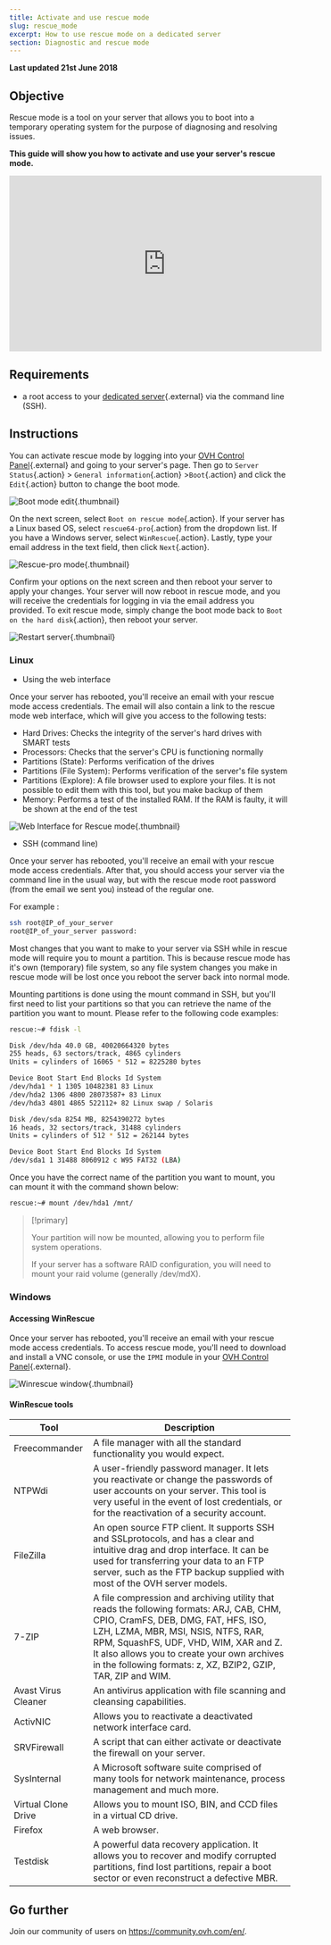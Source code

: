 ```yaml
---
title: Activate and use rescue mode
slug: rescue_mode
excerpt: How to use rescue mode on a dedicated server
section: Diagnostic and rescue mode
---
```


**Last updated 21st June 2018**

## Objective

Rescue mode is a tool on your server that allows you to boot into a temporary operating system for the purpose of diagnosing and resolving issues. 

**This guide will show you how to activate and use your server's rescue mode.**

<iframe width="560" height="315" src="https://www.youtube.com/embed/UdMZSgXATFU?rel=0" frameborder="0" allow="autoplay; encrypted-media" allowfullscreen></iframe>


## Requirements

- a root access to your [dedicated server](https://www.ovh.ie/dedicated_servers/){.external} via the command line (SSH).


## Instructions

You can activate rescue mode by logging into your [OVH Control Panel](https://www.ovh.com/auth/?action=gotomanager/){.external} and going to your server's page. Then go to `Server Status`{.action} > `General information`{.action} >`Boot`{.action} and click the `Edit`{.action} button to change the boot mode.

![Boot mode edit](images/rescue-mode-01.png){.thumbnail}

On the next screen, select `Boot on rescue mode`{.action}. If your server has a Linux based OS, select `rescue64-pro`{.action} from the dropdown list. If you have a Windows server, select `WinRescue`{.action}. Lastly, type your email address in the text field, then click `Next`{.action}.

![Rescue-pro mode](images/rescue-mode-03.png){.thumbnail}

Confirm your options on the next screen and then reboot your server to apply your changes. Your server will now reboot in rescue mode, and you will receive the credentials for logging in via the email address you provided. To exit rescue mode, simply change the boot mode back to `Boot on the hard disk`{.action}, then reboot your server.

![Restart server](images/rescue-mode-02.png){.thumbnail}


### Linux

- Using the web interface

Once your server has rebooted, you'll receive an email with your rescue mode access credentials. The email will also contain a link to the rescue mode web interface, which will give you access to the following tests:

- Hard Drives: Checks the integrity of the server's hard drives with SMART tests
- Processors: Checks that the server's CPU is functioning normally
- Partitions (State): Performs verification of the drives
- Partitions (File System): Performs verification of the server's file system
- Partitions (Explore): A file browser used to explore your files. It is not possible to edit them with this tool, but you make backup of them
- Memory: Performs a test of the installed RAM. If the RAM is faulty, it will be shown at the end of the test

![Web Interface for Rescue mode](images/rescue-mode-04.png){.thumbnail}

- SSH (command line)

Once your server has rebooted, you'll receive an email with your rescue mode access credentials. After that, you should access your server via the command line in the usual way, but with the rescue mode root password (from the email we sent you) instead of the regular one.

For example :

```sh
ssh root@IP_of_your_server
root@IP_of_your_server password:
```


Most changes that you want to make to your server via SSH while in rescue mode will require you to mount a partition. This is because rescue mode has it's own (temporary) file system, so any file system changes you make in rescue mode will be lost once you reboot the server back into normal mode.

Mounting partitions is done using the mount command in SSH, but you'll first need to list your partitions so that you can retrieve the name of the partition you want to mount. Please refer to the following code examples:

```sh
rescue:~# fdisk -l

Disk /dev/hda 40.0 GB, 40020664320 bytes
255 heads, 63 sectors/track, 4865 cylinders
Units = cylinders of 16065 * 512 = 8225280 bytes

Device Boot Start End Blocks Id System
/dev/hda1 * 1 1305 10482381 83 Linux
/dev/hda2 1306 4800 28073587+ 83 Linux
/dev/hda3 4801 4865 522112+ 82 Linux swap / Solaris

Disk /dev/sda 8254 MB, 8254390272 bytes
16 heads, 32 sectors/track, 31488 cylinders
Units = cylinders of 512 * 512 = 262144 bytes

Device Boot Start End Blocks Id System
/dev/sda1 1 31488 8060912 c W95 FAT32 (LBA)
```

Once you have the correct name of the partition you want to mount, you can mount it with the command shown below:

```sh
rescue:~# mount /dev/hda1 /mnt/
```

> [!primary]
>
> Your partition will now be mounted, allowing you to perform file system operations.
> 
> If your server has a software RAID configuration, you will need to mount your raid volume (generally /dev/mdX).
>


### Windows

#### Accessing WinRescue

Once your server has rebooted, you'll receive an email with your rescue mode access credentials. To access rescue mode, you'll need to download and install a VNC console, or use the `IPMI` module in your [OVH Control Panel](https://www.ovh.com/auth/?action=gotomanager/){.external}.

![Winrescue window](images/rescue-mode-06.png){.thumbnail}

#### WinRescue tools

|Tool|Description|
|---|---|
|Freecommander|A file manager with all the standard functionality you would expect.|
|NTPWdi|A user-friendly password manager. It lets you reactivate or change the passwords of user accounts on your server. This tool is very useful in the event of lost credentials, or for the reactivation of a security account.|
|FileZilla|An open source FTP client. It supports SSH and SSLprotocols, and has a clear and intuitive drag and drop interface. It can be used for transferring your data to an FTP server, such as the FTP backup supplied with most of the OVH server models.|
|7-ZIP|A file compression and archiving utility that reads the following formats: ARJ, CAB, CHM, CPIO, CramFS, DEB, DMG, FAT, HFS, ISO, LZH, LZMA, MBR, MSI, NSIS, NTFS, RAR, RPM, SquashFS, UDF, VHD, WIM, XAR and Z. It also allows you to create your own archives in the following formats: z, XZ, BZIP2, GZIP, TAR, ZIP and WIM.|
|Avast Virus Cleaner|An antivirus application with file scanning and cleansing capabilities.|
|ActivNIC|Allows you to reactivate a deactivated network interface card.|
|SRVFirewall|A script that can either activate or deactivate the firewall on your server.|
|SysInternal|A Microsoft software suite comprised of many tools for network maintenance, process management and much more.|
|Virtual Clone Drive|Allows you to mount ISO, BIN, and CCD files in a virtual CD drive.|
|Firefox|A web browser.|
|Testdisk|A powerful data recovery application. It allows you to recover and modify corrupted partitions, find lost partitions, repair a boot sector or even reconstruct a defective MBR.|

## Go further

Join our community of users on <https://community.ovh.com/en/>.